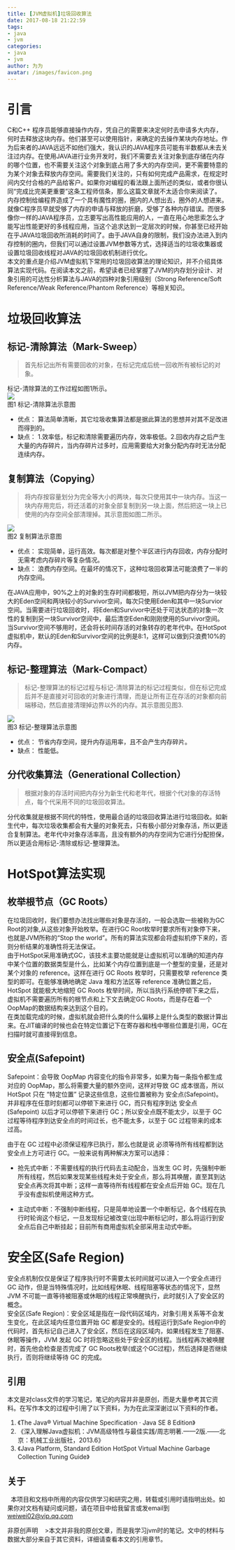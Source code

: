 ```yaml
---
title: [JVM虚拟机]垃圾回收算法
date: 2017-08-18 21:22:59
tags:
- java
- jvm
categories:
- java
- jvm
author: 为为
avatar: /images/favicon.png
---
```


# 引言
  C和C++ 程序员能够直接操作内存，凭自己的需要来决定何时去申请多大内存，何时去释放这块内存。他们甚至可以使用指针，来确定的去操作某块内存地址。作为后来者的JAVA远远不如他们强大，我认识的JAVA程序员可能有半数都从未去关注过内存。在使用JAVA进行业务开发时，我们不需要去关注对象到底存储在内存的哪个位置，也不需要关注这个对象到底占用了多大的内存空间，更不需要特意的为某个对象去释放内存空间。需要我们关注的，只有如何完成产品需求，在规定时间内交付合格的产品给客户。如果你对编程的看法跟上面所述的类似，或者你很认同“完成比完美更重要”这条工程师信条，那么这篇文章就不太适合你来阅读了。  
  内存控制给编程界造成了一个具有魔性的圈，圈内的人想出去，圈外的人想进来。就像C程序员早就受够了内存的申请与释放的折磨，受够了各种内存错误。而很多像你一样的JAVA程序员，立志要写出高性能应用的人，一直在用心地思索怎么才能写出性能更好的多线程应用，当这个追求达到一定层次的时候，你甚至已经开始在乎JAVA垃圾回收所消耗的时间了。由于JAVA自身的限制，我们没办法进入到内存控制的圈内，但我们可以通过设置JVM参数等方式，选择适当的垃圾收集器或设置垃圾回收线程对JAVA的垃圾回收机制进行优化。  
  本文的重点是介绍JVM虚拟机下常用的垃圾回收算法的理论知识，并不介绍具体算法实现代码。在阅读本文之前，希望读者已经掌握了JVM的内存划分设计、对象引用的可达性分析算法与JAVA的四种对象引用级别（Strong Reference/Soft Reference/Weak Reference/Phantom Reference）等相关知识。

# 垃圾回收算法
## 标记-清除算法（Mark-Sweep）
  > 首先标记出所有需要回收的对象，在标记完成后统一回收所有被标记的对象。

  标记-清除算法的工作过程如图1所示。  
  ![](https://weiwei02.coding.me/images/java/jvm/垃圾回收标记-清除.png)  
  图1 标记-清除算法示意图  

  * 优点： 算法简单清晰，其它垃圾收集算法都是据此算法的思想并对其不足改进而得到的。  
  * 缺点： 1.效率低，标记和清除需要遍历内存，效率极低。2.回收内存之后产生大量的内存碎片，当内存碎片过多时，应用需要给大对象分配内存时无法分配连续内存。

## 复制算法（Copying）
  > 将内存按容量划分为完全等大小的两块，每次只使用其中一块内存。当这一块内存用完后，将还活着的对象全部复制到另一块上面，然后把这一块上已使用的内存空间全部清理掉。其示意图如图二所示。  

  ![](https://weiwei02.coding.me/images/java/jvm/垃圾回收复制.png)  
  图2 复制算法示意图

  * 优点： 实现简单，运行高效。每次都是对整个半区进行内存回收，内存分配时无需考虑内存碎片等复杂情况。  
  * 缺点： 浪费内存空间。在最坏的情况下，这种垃圾回收算法可能浪费了一半的内存空间。  

  在JAVA应用中，90%之上的对象的生存时间都极短，所以JVM把内存分为一块较大的Eden空间和两块较小的Survivor空间，每次只使用Eden和其中一块Survior空间。当需要进行垃圾回收时，将Eden和Survivor中还处于可达状态的对象一次性的复制到另一块Survivor空间中，最后清空Eden和刚刚使用的Survivor空间。当Survivor空间不够用时，还会将长时间存活的对象转存的老年代中。在HotSpot虚拟机中，默认的Eden和Survivor空间的比例是8:1，这样可以做到只浪费10%的内存。  

## 标记-整理算法（Mark-Compact）
  > 标记-整理算法的标记过程与标记-清除算法的标记过程类似，但在标记完成后并不是直接对可回收的对象进行清理，而是让所有正在存活的对象都向前端移动，然后直接清理掉边界以外的内存。其示意图见图3.  

  ![](https://weiwei02.coding.me/images/java/jvm/垃圾回收标记-整理.png)  
  图3 标记-整理算法示意图  

  * 优点： 节省内存空间，提升内存运用率，且不会产生内存碎片。  
  * 缺点： 性能低。  

## 分代收集算法（Generational Collection）
  > 根据对象的存活时间把内存分为新生代和老年代，根据个代对象的存活特点，每个代采用不同的垃圾回收算法。  

  分代收集就是根据不同代的特性，使用最合适的垃圾回收算法进行垃圾回收。如新生代中，每次垃圾收集都会有大量的对象死去，只有极小部分对象存活，所以更适合复制算法。老年代中对象存活率高，且没有额外的内存空间为它进行分配担保，所以更适合用标记-清除或标记-整理算法。

# HotSpot算法实现
## 枚举根节点（GC Roots）
  在垃圾回收时，我们要想办法找出哪些对象是存活的，一般会选取一些被称为GC Root的对象,从这些对象开始枚举。在进行GC Root枚举时要求所有对象停下来，也就是JVM所称的“Stop the world”。所有的算法实现都会将虚拟机停下来的，否则分析结果的准确性将无法保证。  
  由于HotSpot采用准确式GC，该技术主要功能就是让虚拟机可以准确的知道内存中某个位置的数据类型是什么，比如某个内存位置到底是一个整型的变量，还是对某个对象的 reference。这样在进行 GC Roots 枚举时，只需要枚举 reference 类型的即可。在能够准确地确定 Java 堆和方法区等 reference 准确位置之后，HotSpot 就能极大地缩短 GC Roots 枚举时间，所以当执行系统停顿下来之后，虚拟机不需要遍历所有的根节点和上下文去确定GC Roots，而是存在着一个OopMap的数据结构来达到这个目的。  
  在类加载完成的时候，虚拟机就会把什么类的什么偏移上是什么类型的数据计算出来。在JIT编译的时候也会在特定位置记下在寄存器和栈中哪些位置是引用，GC在扫描时就可直接得到信息。

##  安全点(Safepoint)

  Safepoint：会导致 OopMap 内容变化的指令非常多，如果为每一条指令都生成对应的 OopMap，那么将需要大量的额外空间，这样对导致 GC 成本很高，所以 HotSpot 只在 “特定位置” 记录这些信息，这些位置被称为 安全点(Safepoint)。并非程序在任意时刻都可以停顿下来进行 GC，而只有程序到达 安全点(Safepoint) 以后才可以停顿下来进行 GC；所以安全点既不能太少，以至于 GC 过程等待程序到达安全点的时间过长，也不能太多，以至于 GC 过程带来的成本过高。

  由于在 GC 过程中必须保证程序已执行，那么也就是说 必须等待所有线程都到达安全点上方可进行 GC。一般来说有两种解决方案可以选择：

  * 抢先式中断：不需要线程的执行代码去主动配合，当发生 GC 时，先强制中断所有线程，然后如果发现某些线程未处于安全点，那么将其唤醒，直至其到达安全点再次将其中断；这样一直等待所有线程都在安全点后开始 GC。现在几乎没有虚拟机使用这种方式。  

  * 主动式中断：不强制中断线程，只是简单地设置一个中断标记，各个线程在执行时轮询这个标记，一旦发现标记被改变(出现中断标记)时，那么将运行到安全点后自己中断挂起；目前所有商用虚拟机全部采用主动式中断。

# 安全区(Safe Region)

  安全点机制仅仅是保证了程序执行时不需要太长时间就可以进入一个安全点进行 GC 动作，但是当特殊情况时，比如线程休眠、线程阻塞等状态的情况下，显然 JVM 不可能一直等待被阻塞或休眠的线程正常唤醒执行，此时就引入了安全区的概念。  
  安全区(Safe Region)：安全区域是指在一段代码区域内，对象引用关系等不会发生变化，在此区域内任意位置开始 GC 都是安全的。线程运行到Safe Region中的代码时，首先标记自己进入了安全区，然后在这段区域内，如果线程发生了阻塞、休眠等操作，JVM 发起 GC 时将忽略这些处于安全区的线程。当线程再次被唤醒时，首先他会检查是否完成了 GC Roots枚举(或这个GC过程)，然后选择是否继续执行，否则将继续等待 GC 的完成。

## 引用

  本文是对class文件的学习笔记，笔记的内容并非是原创，而是大量参考其它资料。在写作本文的过程中引用了以下资料，为为在此深深谢过以下资料的作者。
  1. 《The Java® Virtual Machine Specification · Java SE 8 Edition》
  2. 《深入理解Java虚拟机：JVM高级特性与最佳实践/周志明著.——2版.——北京：机械工业出版社，2013.6》
  3. 《Java Platform, Standard Edition HotSpot Virtual Machine Garbage Collection Tuning Guide》


## 关于

    本项目和文档中所用的内容仅供学习和研究之用，转载或引用时请指明出处。如果你对文档有疑问或问题，请在项目中给我留言或发email到 weiwei02@vip.qq.com

  非原创声明
    >本文并非我的原创文章，而是我学习jvm时的笔记。文中的材料与数据大部分来自于其它资料，详细请查看本文的引用章节。
